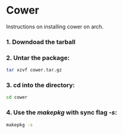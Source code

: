 Cower
=====

Instructions on installing cower on arch.

### 1. Downdoad the tarball
### 2. Untar the package:

```bash
tar xzvf cower.tar.gz 
```

### 3. cd into the directory:

```bash
cd cower
```

### 4. Use the _makepkg_ with sync flag _-s_:

```bash
makepkg -s
